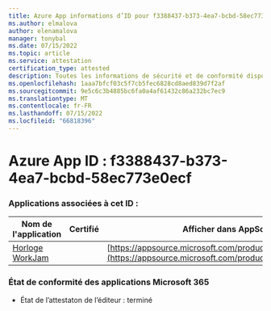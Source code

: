 ```yaml
---
title: Azure App informations d’ID pour f3388437-b373-4ea7-bcbd-58ec773e0ecf
ms.author: elmalova
author: elenamalova
manager: tonybal
ms.date: 07/15/2022
ms.topic: article
ms.service: attestation
certification_type: attested
description: Toutes les informations de sécurité et de conformité disponibles pour f3388437-b373-4ea7-bcbd-58ec773e0ecf.
ms.openlocfilehash: 1aaa7bfcf03c5f7cb5fec6828cd8aed839d7f2af
ms.sourcegitcommit: 9e5c6c3b4885bc6fa0a4af61432c86a232bc7ec9
ms.translationtype: MT
ms.contentlocale: fr-FR
ms.lasthandoff: 07/15/2022
ms.locfileid: "66818396"
---
```

# <a name="azure-app-id-f3388437-b373-4ea7-bcbd-58ec773e0ecf"></a>Azure App ID : f3388437-b373-4ea7-bcbd-58ec773e0ecf


### <a name="apps-associated-with-this-id"></a>Applications associées à cet ID :
| **Nom de l'application** | **Certifié** | **Afficher dans AppSource** |
|--------------|---------------|-----------------------|
| [Horloge WorkJam](../forward/WA200003620.md) |  | [https://appsource.microsoft.com/product/office/WA200003620](https://appsource.microsoft.com/product/office/WA200003620) |

### <a name="microsoft-365-app-compliance-status"></a>État de conformité des applications Microsoft 365
- État de l’attestaton de l’éditeur : terminé
